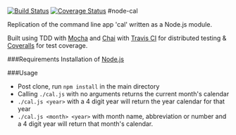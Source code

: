 [![Build Status](https://travis-ci.org/NewEvolution/node-cal.svg?branch=master)](https://travis-ci.org/NewEvolution/node-cal) [![Coverage Status](https://coveralls.io/repos/github/NewEvolution/node-cal/badge.svg?branch=master)](https://coveralls.io/github/NewEvolution/node-cal?branch=master)
#node-cal

Replication of the command line app 'cal' written as a Node.js module.

Built using TDD with [Mocha](http://mochajs.org/) and [Chai](http://chaijs.com/) with [Travis CI](https://travis-ci.org/) for distributed testing & [Coveralls](https://coveralls.io/) for test coverage.

###Requirements
Installation of [Node.js](https://nodejs.org/)

###Usage
- Post clone, run `npm install` in the main directory
- Calling `./cal.js` with no arguments returns the current month's
  calendar
- `./cal.js <year>` with a 4 digit year will return the year calendar
  for that year
- `./cal.js <month> <year>` with month name, abbreviation or number and
  a 4 digit year will return that month's calendar.
